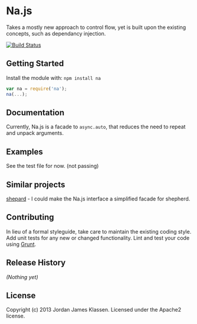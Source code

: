 Na.js
====

Takes a mostly new approach to control flow, yet is built upon the existing concepts, such as dependancy injection.

[![Build Status](https://secure.travis-ci.org/forivall/na.png?branch=master)](http://travis-ci.org/forivall/na)



## Getting Started
Install the module with: `npm install na`

```javascript
var na = require('na');
na(...);
```

## Documentation
Currently, Na.js is a facade to `async.auto`, that reduces the need to repeat and unpack arguments.

## Examples
See the test file for now. (not passing)

## Similar projects

[shepard](https://github.com/Obvious/shepherd) - I could make the Na.js interface a simplified facade for shepherd.

## Contributing
In lieu of a formal styleguide, take care to maintain the existing coding style. Add unit tests for any new or changed functionality. Lint and test your code using [Grunt](http://gruntjs.com/).

## Release History
_(Nothing yet)_

## License
Copyright (c) 2013 Jordan James Klassen. Licensed under the Apache2 license.
